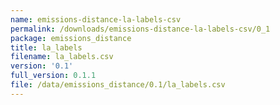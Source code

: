 ```yaml
---
name: emissions-distance-la-labels-csv
permalink: /downloads/emissions-distance-la-labels-csv/0_1
package: emissions_distance
title: la_labels
filename: la_labels.csv
version: '0.1'
full_version: 0.1.1
file: /data/emissions_distance/0.1/la_labels.csv
---
```

